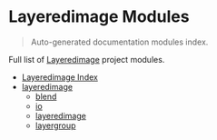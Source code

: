 # Layeredimage Modules

> Auto-generated documentation modules index.

Full list of [Layeredimage](#layeredimage-index) project modules.

- [Layeredimage Index](#layeredimage-index)
- [layeredimage](layeredimage/index.md#layeredimage)
    - [blend](layeredimage/blend.md#blend)
    - [io](layeredimage/io.md#io)
    - [layeredimage](layeredimage/layeredimage.md#layeredimage)
    - [layergroup](layeredimage/layergroup.md#layergroup)
